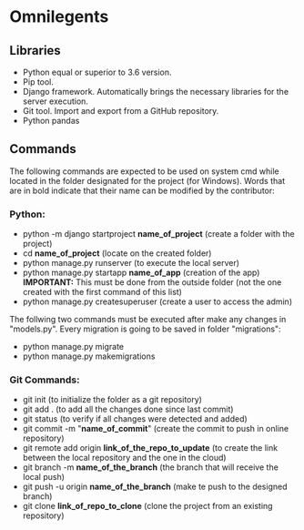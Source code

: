 # Omnilegents

## Libraries
- Python equal or superior to 3.6 version.  
- Pip tool.  
- Django framework. Automatically brings the necessary libraries for the server execution.  
- Git tool. Import and export from a GitHub repository.
- Python pandas

## Commands
The following commands are expected to be used on system cmd while located in the folder designated for the project (for Windows). Words that are in bold indicate that their name can be modified by the contributor:

### Python:
- python -m django startproject **name_of_project** (create a folder with the project)
- cd **name_of_project** (locate on the created folder)
- python manage.py runserver (to execute the local server)
- python manage.py startapp **name_of_app** (creation of the app) **IMPORTANT:** This must be done from the outside folder (not the one created with the first command of this list)
- python manage.py createsuperuser (create a user to access the admin)  

The follwing two commands must be executed after make any changes in "models.py". Every migration is going to be saved in folder "migrations":
- python manage.py migrate
- python manage.py makemigrations

### Git Commands:
- git init (to initialize the folder as a git repository)
- git add . (to add all the changes done since last commit)
- git status (to verify if all changes were detected and added)
- git commit -m "**name_of_commit**" (create the commit to push in online repository)
- git remote add origin **link_of_the_repo_to_update** (to create the link between the local repository and the one in the cloud)
- git branch -m **name_of_the_branch** (the branch that will receive the local push)
- git push -u origin **name_of_the_branch** (make te push to the designed branch)
- git clone **link_of_repo_to_clone** (clone the project from an existing repository)
